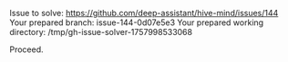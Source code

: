 Issue to solve: https://github.com/deep-assistant/hive-mind/issues/144
Your prepared branch: issue-144-0d07e5e3
Your prepared working directory: /tmp/gh-issue-solver-1757998533068

Proceed.
